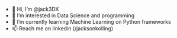 - 👋 Hi, I’m @jack3DX
- 👀 I’m interested in Data Science and programming
- 🌱 I’m currently learning Machine Learning on Python frameworks
- 📫 Reach me on linkedin (/jacksonkolling)

<!---
jack3DX/jack3DX is a ✨ special ✨ repository because its `README.md` (this file) appears on your GitHub profile.
You can click the Preview link to take a look at your changes.
--->
